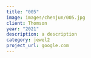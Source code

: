 ```yaml
---
title: "005"
image: images/chenjun/005.jpg
client: Thomson
year: "2021"
description: a description
category: jewel2
project_url: google.com
---
```


